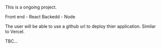This is a ongoing project.

Front end  - React
Backedd - Node

The user will be able to use a github url to deploy thier application. Similar to Vercel.

TBC...
